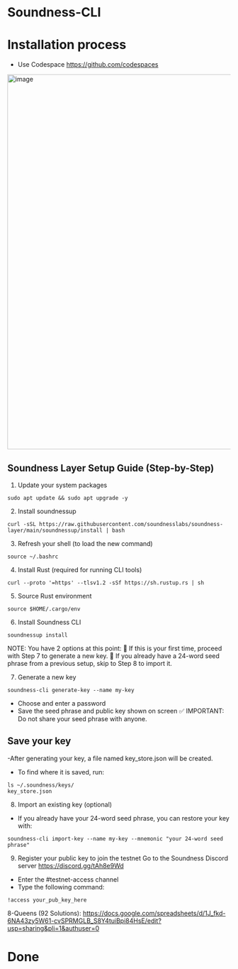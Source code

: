# Soundness-CLI

# Installation process

- Use Codespace https://github.com/codespaces
<img width="1575" height="845" alt="image" src="https://github.com/user-attachments/assets/0bd0003c-d8e2-4721-ab77-b2b94395ee6f" />

## Soundness Layer Setup Guide (Step-by-Step)
1. Update your system packages
```
sudo apt update && sudo apt upgrade -y
```

2. Install soundnessup
```
curl -sSL https://raw.githubusercontent.com/soundnesslabs/soundness-layer/main/soundnessup/install | bash
```

 3. Refresh your shell (to load the new command)
```
source ~/.bashrc
```

 4. Install Rust (required for running CLI tools)
```
curl --proto '=https' --tlsv1.2 -sSf https://sh.rustup.rs | sh
```

5. Source Rust environment
```
source $HOME/.cargo/env
```

6. Install Soundness CLI
```
soundnessup install
```

NOTE: You have 2 options at this point:
🔹 If this is your first time, proceed with Step 7 to generate a new key.
🔹 If you already have a 24-word seed phrase from a previous setup, skip to Step 8 to import it.

 7. Generate a new key
```
soundness-cli generate-key --name my-key
```
- Choose and enter a password
- Save the seed phrase and public key shown on screen
✅ IMPORTANT: Do not share your seed phrase with anyone.
## Save your key
-After generating your key, a file named key_store.json will be created.
- To find where it is saved, run:
```
ls ~/.soundness/keys/
key_store.json
```

8. Import an existing key (optional)
- If you already have your 24-word seed phrase, you can restore your key with:
```
soundness-cli import-key --name my-key --mnemonic "your 24-word seed phrase"
```


 9. Register your public key to join the testnet
Go to the Soundness Discord server https://discord.gg/tAh8e9Wd
- Enter the #testnet-access channel
- Type the following command:
```
!access your_pub_key_here
```


8-Queens (92 Solutions): https://docs.google.com/spreadsheets/d/1J_fkd-6NA43zy5W61-cvSPRMGLB_S8Y4tuiBpi84HsE/edit?usp=sharing&pli=1&authuser=0

# Done






